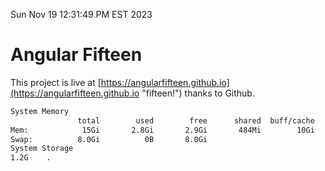 Sun Nov 19 12:31:49 PM EST 2023

# Angular Fifteen


This project is live at [https://angularfifteen.github.io](https://angularfifteen.github.io "fifteen!") thanks to Github.

```bash
System Memory
               total        used        free      shared  buff/cache   available
Mem:            15Gi       2.8Gi       2.9Gi       484Mi        10Gi        12Gi
Swap:          8.0Gi          0B       8.0Gi
System Storage
1.2G	.
```
```bash
